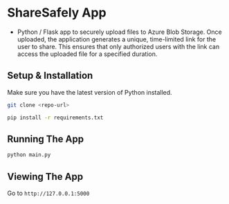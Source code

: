 # ShareSafely App
- Python / Flask app to securely upload files to Azure Blob Storage.
Once uploaded, the application generates a unique, time-limited link for the user to share. This ensures that only authorized users with the link can access the uploaded file for a specified duration.

## Setup & Installation

Make sure you have the latest version of Python installed.

```bash
git clone <repo-url>
```

```bash
pip install -r requirements.txt
```

## Running The App

```bash
python main.py
```

## Viewing The App

Go to `http://127.0.0.1:5000`